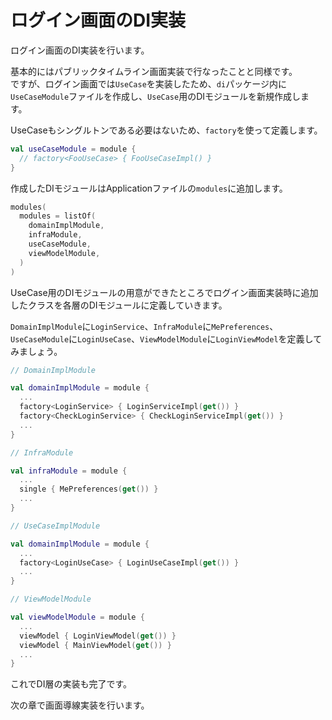 # ログイン画面のDI実装
ログイン画面のDI実装を行います。  

基本的にはパブリックタイムライン画面実装で行なったことと同様です。  
ですが、ログイン画面では`UseCase`を実装したため、`di`パッケージ内に`UseCaseModule`ファイルを作成し、`UseCase`用のDIモジュールを新規作成します。  

UseCaseもシングルトンである必要はないため、`factory`を使って定義します。  

```Kotlin
val useCaseModule = module {
  // factory<FooUseCase> { FooUseCaseImpl() }
}
```

作成したDIモジュールはApplicationファイルの`modules`に追加します。  

```Kotlin
modules(
  modules = listOf(
    domainImplModule,
    infraModule,
    useCaseModule,
    viewModelModule,
  )
)
```

UseCase用のDIモジュールの用意ができたところでログイン画面実装時に追加したクラスを各層のDIモジュールに定義していきます。  

`DomainImplModule`に`LoginService`、`InfraModule`に`MePreferences`、`UseCaseModule`に`LoginUseCase`、`ViewModelModule`に`LoginViewModel`を定義してみましょう。  

```Kotlin
// DomainImplModule

val domainImplModule = module {
  ...
  factory<LoginService> { LoginServiceImpl(get()) }
  factory<CheckLoginService> { CheckLoginServiceImpl(get()) }
  ...
}

// InfraModule

val infraModule = module {
  ...
  single { MePreferences(get()) }
  ...
}

// UseCaseImplModule

val domainImplModule = module {
  ...
  factory<LoginUseCase> { LoginUseCaseImpl(get()) }
  ...
}

// ViewModelModule

val viewModelModule = module {
  ...
  viewModel { LoginViewModel(get()) }
  viewModel { MainViewModel(get()) }
  ...
}

```


これでDI層の実装も完了です。  

次の章で画面導線実装を行います。  